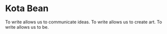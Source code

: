 # Kota Bean

To write allows us to communicate ideas. 
To write allows us to create art.
To write allows us to be.
